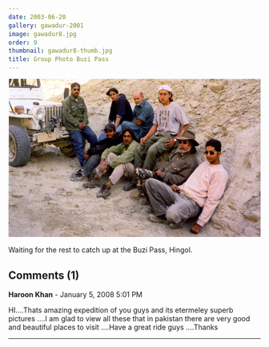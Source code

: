 ```yaml
---
date: 2003-06-20
gallery: gawadur-2001
image: gawadur8.jpg
order: 9
thumbnail: gawadur8-thumb.jpg
title: Group Photo Buzi Pass
---
```


![Group Photo Buzi Pass](./gawadur8.jpg)

Waiting for the rest to catch up at the Buzi Pass, Hingol.

<div id="comments">

## Comments (1)

**Haroon Khan** - January  5, 2008  5:01 PM

HI....Thats amazing expedition of you guys and its etermeley superb pictures ....I am glad to view all these that in pakistan there are very good and beautiful places to visit ....Have a great ride guys ....Thanks

---

</div>